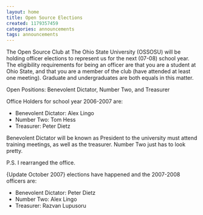```yaml
---
layout: home
title: Open Source Elections
created: 1179357459
categories: announcements
tags: announcements
---
```

The Open Source Club at The Ohio State University (OSSOSU) will be holding officer elections to represent us for the next (07-08) school year. The eligibility requirements for being an officer are that you are a student at Ohio State, and that you are a member of the club (have attended at least one meeting). Graduate and undergraduates are both equals in this matter.

Open Positions: Benevolent Dictator, Number Two, and Treasurer

Office Holders for school year 2006-2007 are:
 - Benevolent Dictator: Alex Lingo
 - Number Two: Tom Hess
 - Treasurer: Peter Dietz

Benevolent Dictator will be known as President to the university must attend training meetings, as well as the treasurer. Number Two just has to look pretty.

P.S. I rearranged the office.

{Update October 2007}
elections have happened and the 2007-2008 officers are:
 - Benevolent Dictator: Peter Dietz
 - Number Two: Alex Lingo
 - Treasurer: Razvan Lupusoru
